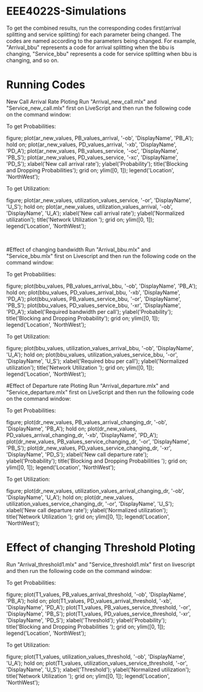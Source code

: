 # EEE4022S-Simulations

To get the combined results, run the corresponding codes first(arrival splitting and service splitting) for each parameter being changed. 
The codes are named according to the parameters being changed. For example, "Arrival_bbu" represents a code for arrival splitting when the bbu is changing, "Service_bbu" represents a code for service splitting when bbu is changing, and so on.

# Running Codes

New Call Arrival Rate  Ploting 
Run "Arrival_new_call.mlx" and "Service_new_call.mlx" first on LiveScript and then run the following code on the command window:

To get Probabilities:

figure; 
plot(ar_new_values, PB_values_arrival, '-ob', 'DisplayName', 'PB_A'); 
hold on; 
plot(ar_new_values, PD_values_arrival, '-xb', 'DisplayName', 'PD_A'); 
plot(ar_new_values, PB_values_service, '-oc', 'DisplayName', 'PB_S'); 
plot(ar_new_values, PD_values_service, '-xc', 'DisplayName', 'PD_S'); 
xlabel('New call arrival rate'); 
ylabel('Probability'); 
title('Blocking and Dropping Probabilities'); 
grid on; 
ylim([0, 1]); 
legend('Location', 'NorthWest'); 
 

To get Utilization:
 
figure; 
plot(ar_new_values, utilization_values_service, '-or', 'DisplayName', 'U_S'); 
hold on; 
plot(ar_new_values, utilization_values_arrival, '-ob', 'DisplayName', 'U_A'); 
xlabel('New call arrival rate'); 
ylabel('Normalized utilization'); 
title('Network Utilization '); 
grid on; 
ylim([0, 1]); 
legend('Location', 'NorthWest'); 

  

#Effect of changing bandwidth
Run "Arrival_bbu.mlx" and "Service_bbu.mlx" first on Livescript and then run the following code on the command window:

To get Probabilities:

figure; 
plot(bbu_values, PB_values_arrival_bbu, '-ob', 'DisplayName', 'PB_A'); 
hold on; 
plot(bbu_values, PD_values_arrival_bbu, '-xb', 'DisplayName', 'PD_A'); 
plot(bbu_values, PB_values_service_bbu, '-or', 'DisplayName', 'PB_S'); 
plot(bbu_values, PD_values_service_bbu, '-xr', 'DisplayName', 'PD_A'); 
xlabel('Required bandwidth per call'); 
ylabel('Probability'); 
title('Blocking and Dropping Probability'); 
grid on; 
ylim([0, 1]); 
legend('Location', 'NorthWest'); 
 
 

To get Utilization: 

figure; 
plot(bbu_values, utilization_values_arrival_bbu, '-ob', 'DisplayName', 'U_A'); 
hold on; 
plot(bbu_values, utilization_values_service_bbu, '-or', 'DisplayName', 'U_S'); 
xlabel('Required bbu per call'); 
ylabel('Normalized utilization'); 
title('Network Utilization '); 
grid on; 
ylim([0, 1]); 
legend('Location', 'NorthWest'); 

   

#Effect of Departure rate Ploting 
Run "Arrival_departure.mlx" and "Service_departure.mlx" first on LiveScript and then run the following code on the command window:

To get Probabilities:


figure; 
plot(dr_new_values, PB_values_arrival_changing_dr, '-ob', 'DisplayName', 'PB_A'); 
hold on; 
plot(dr_new_values, PD_values_arrival_changing_dr, '-xb', 'DisplayName', 'PD_A'); 
plot(dr_new_values, PB_values_service_changing_dr, '-or', 'DisplayName', 'PB_S'); 
plot(dr_new_values, PD_values_service_changing_dr, '-xr', 'DisplayName', 'PD_S'); 
xlabel('New call departure rate'); 
ylabel('Probability'); 
title('Blocking and Dropping Probabilities '); 
grid on; 
ylim([0, 1]); 
legend('Location', 'NorthWest'); 


To get Utilization:

figure; 
plot(dr_new_values, utilization_values_arrival_changing_dr, '-ob', 'DisplayName', 'U_A'); 
hold on; 
plot(dr_new_values, utilization_values_service_changing_dr, '-or', 'DisplayName', 'U_S'); 
xlabel('New call departure rate'); 
ylabel('Normalized utilization'); 
title('Network Utilization '); 
grid on; 
ylim([0, 1]); 
legend('Location', 'NorthWest'); 



# Effect of changing Threshold Ploting 
Run "Arrival_threshold1.mlx" and "Service_threshold1.mlx" first on livescript and then run the following code on the command window:


To get Probabilities:
 
figure; 
plot(T1_values, PB_values_arrival_threshold, '-ob', 'DisplayName', 'PB_A'); 
hold on; 
plot(T1_values, PD_values_arrival_threshold, '-xb', 'DisplayName', 'PD_A'); 
plot(T1_values, PB_values_service_threshold, '-or', 'DisplayName', 'PB_S'); 
plot(T1_values, PD_values_service_threshold, '-xr', 'DisplayName', 'PD_S'); 
xlabel('Threshold'); 
ylabel('Probability'); 
title('Blocking and Dropping Probabilities '); 
grid on; 
ylim([0, 1]); 
legend('Location', 'NorthWest'); 

 
To get Utilization:

figure; 
plot(T1_values, utilization_values_threshold, '-ob', 'DisplayName', 'U_A'); 
hold on; 
plot(T1_values, utilization_values_service_threshold, '-or', 'DisplayName', 'U_S'); 
xlabel('Threshold'); 
ylabel('Normalized utilization'); 
title('Network Utilization '); 
grid on; 
ylim([0, 1]); 
legend('Location', 'NorthWest'); 
